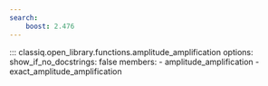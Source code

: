 ```yaml
---
search:
    boost: 2.476
---
```


<!-- spell-checker: disable -->
<!-- prettier-ignore-start -->
::: classiq.open_library.functions.amplitude_amplification
    options:
        show_if_no_docstrings: false
        members:
            - amplitude_amplification
            - exact_amplitude_amplification
<!-- prettier-ignore-end -->
<!-- spell-checker: enable -->
